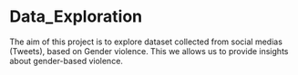 # Data_Exploration

The aim of this project is to explore dataset collected from social medias (Tweets), based on Gender violence. 
This we allows us to provide insights about gender-based violence.
